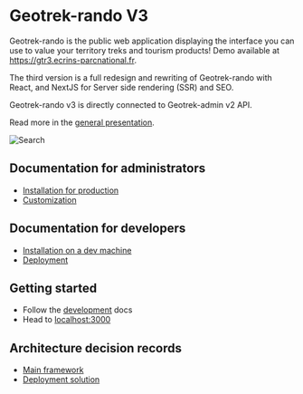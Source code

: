 # Geotrek-rando V3

Geotrek-rando is the public web application displaying the interface you can use to value your territory treks and tourism products! 
Demo available at https://gtr3.ecrins-parcnational.fr.

The third version is a full redesign and rewriting of Geotrek-rando with React, and NextJS for Server side rendering (SSR) and SEO.

Geotrek-rando v3 is directly connected to Geotrek-admin v2 API.

Read more in the [general presentation](./docs/presentation-fr.md).

![Search](https://geotrek.ecrins-parcnational.fr/images/gtr3-04-search.jpg)

## Documentation for administrators

- [Installation for production](./docs/installation.md)
- [Customization](./docs/customization.md)

## Documentation for developers

- [Installation on a dev machine](./docs/development.md)
- [Deployment](./docs/deployment.md)

## Getting started

- Follow the [development](./docs/development.md) docs
- Head to [localhost:3000](http://localhost:3000)

## Architecture decision records

- [Main framework](./docs/adrs/main_framework.md)
- [Deployment solution](./docs/adrs/deployment_solution.md)
